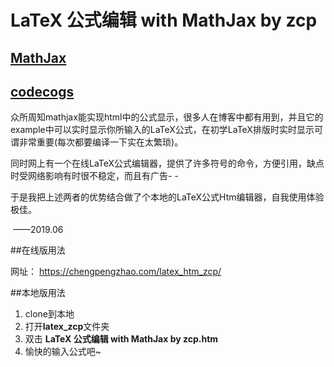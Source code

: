 # LaTeX 公式编辑 with MathJax by zcp

## [MathJax](https://www.mathjax.org/)
## [codecogs](https://www.codecogs.com/latex/eqneditor.php)


众所周知mathjax能实现html中的公式显示，很多人在博客中都有用到，并且它的example中可以实时显示你所输入的LaTeX公式，在初学LaTeX排版时实时显示可谓非常重要(每次都要编译一下实在太繁琐)。

同时网上有一个在线LaTeX公式编辑器，提供了许多符号的命令，方便引用，缺点时受网络影响有时很不稳定，而且有广告- -

于是我把上述两者的优势结合做了个本地的LaTeX公式Htm编辑器，自我使用体验极佳。

​																——2019.06

##在线版用法

网址： <https://chengpengzhao.com/latex_htm_zcp/>

##本地版用法

1. clone到本地
2. 打开**latex_zcp**文件夹
3. 双击 **LaTeX 公式编辑 with MathJax by zcp.htm**
4. 愉快的输入公式吧~